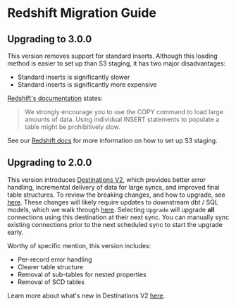 # Redshift Migration Guide

## Upgrading to 3.0.0

This version removes support for standard inserts. Although this loading method is easier to set up than S3 staging, it has two major disadvantages:

* Standard inserts is significantly slower
* Standard inserts is significantly more expensive

[Redshift's documentation](https://docs.aws.amazon.com/redshift/latest/dg/r_INSERT_30.html#r_INSERT_30_usage_notes) states:
> We strongly encourage you to use the COPY command to load large amounts of data. Using individual INSERT statements to populate a table might be prohibitively slow.

See our [Redshift docs](https://docs.airbyte.com/integrations/destinations/redshift#for-copy-strategy) for more information on how to set up S3 staging.

## Upgrading to 2.0.0

This version introduces [Destinations V2](/release_notes/upgrading_to_destinations_v2/#what-is-destinations-v2), which provides better error handling, incremental delivery of data for large syncs, and improved final table structures. To review the breaking changes, and how to upgrade, see [here](/release_notes/upgrading_to_destinations_v2/#quick-start-to-upgrading). These changes will likely require updates to downstream dbt / SQL models, which we walk through [here](/release_notes/upgrading_to_destinations_v2/#updating-downstream-transformations). Selecting `Upgrade` will upgrade **all** connections using this destination at their next sync. You can manually sync existing connections prior to the next scheduled sync to start the upgrade early.

Worthy of specific mention, this version includes:

* Per-record error handling
* Clearer table structure
* Removal of sub-tables for nested properties
* Removal of SCD tables

Learn more about what's new in Destinations V2 [here](/platform/using-airbyte/core-concepts/typing-deduping).

